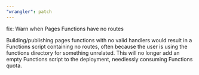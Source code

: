 ```yaml
---
"wrangler": patch
---
```


fix: Warn when Pages Functions have no routes

Building/publishing pages functions with no valid handlers would result in a Functions script containing no routes, often because the user is using the functions directory for something unrelated. This will no longer add an empty Functions script to the deployment, needlessly consuming Functions quota.
